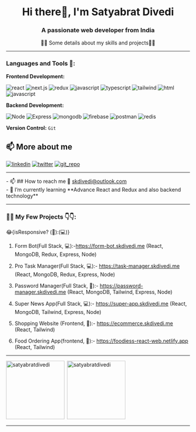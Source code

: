 <h1 align="center">Hi there👋, I'm Satyabrat Divedi</h1>
<h3 align="center">A passionate web developer from India</h3>
 <p align="center" >👨‍💻 Some details about my skills and projects👨‍💻</p>
 <hr/>
<h3 align="left">Languages and Tools 🔧:</h3>

**Frontend Development:**

![react](https://img.shields.io/badge/react-1DA1F2?style=for-the-badge&logo=react&logoColor=white)
![next.js](https://img.shields.io/badge/next.js-black?style=for-the-badge&logo=next.js&logoColor=white) 
![redux](https://img.shields.io/badge/redux-764abc?style=for-the-badge&logo=redux&logoColor=white)
![javascript](https://img.shields.io/badge/javascript-yellow?style=for-the-badge&logo=javascript&logoColor=white)
![typescript](https://img.shields.io/badge/typescript-blue?style=for-the-badge&logo=typescript&logoColor=white) 
![tailwind](https://img.shields.io/badge/tailwindcss-lightblue?style=for-the-badge&logo=tailwindcss&logoColor=white) 
![html](https://img.shields.io/badge/HTML-e34c26?style=for-the-badge&logo=html5&logoColor=white)
![javascript](https://img.shields.io/badge/CSS-264de4?style=for-the-badge&logo=css3&logoColor=white)

**Backend Development:** 

![Node](https://img.shields.io/badge/node.js-026e00?style=for-the-badge&logo=node.js&logoColor=white) 
![Express](https://img.shields.io/badge/express-white?style=for-the-badge&logo=express&logoColor=black) 
![mongodb](https://img.shields.io/badge/mongodb-00684A?style=for-the-badge&logo=mongodb&logoColor=white)
![firebase](https://img.shields.io/badge/firebase-yellow?style=for-the-badge&logo=firebase&logoColor=white)
![postman](https://img.shields.io/badge/postman-fc6b36?style=for-the-badge&logo=postman&logoColor=white)
![redis](https://img.shields.io/badge/redis-ff4438?style=for-the-badge&logo=redis&logoColor=white)

**Version Control:** `Git`

## 📫 More about me
[![linkedin](https://img.shields.io/badge/linkedin-0A66C2?style=for-the-badge&logo=linkedin&logoColor=white)](https://www.linkedin.com/in/satyabrat-divedi-a3555a183/)
[![twitter](https://img.shields.io/badge/twitter-1DA1F2?style=for-the-badge&logo=twitter&logoColor=white)](https://x.com/Satyabratd5605)
[![git_repo](https://img.shields.io/badge/git_repo-black?style=for-the-badge&logo=github&logoColor=white)](https://github.com/SatyabratDivedi?tab=repositories)


 <hr/>
- 📫 ## How to reach me  
📧 <a href="mailto:skdivedi@outlook.com">skdivedi@outlook.com</a> <br/>
- 🌱 I’m currently learning **Advance React and Redux and also backend technology**



 <hr></hr>

 <h3 align="left">👨‍💻 My Few Projects 👇👇:</h3> 
😂{isResponsive? (📱):(💻)}

1. Form Bot(Full Stack, 💻):-https://form-bot.skdivedi.me (React, MongoDB, Redux, Express, Node)

2. Pro Task Manager(Full Stack, 💻):- https://task-manager.skdivedi.me  (React, MongoDB, Redux, Express, Node)

3. Password Manager(Full Stack, 📱):- https://password-manager.skdivedi.me  (React, MongoDB, Tailwind, Express, Node)

4. Super News App(Full Stack, 💻):-  https://super-app.skdivedi.me (React, MongoDB, Tailwind, Express, Node)

5. Shopping Website (Frontend, 📱):- https://ecommerce.skdivedi.me  (React, Tailwind)

6. Food Ordering App(frontend, 📱):- https://foodiess-react-web.netlify.app (React, Tailwind)

<hr/>
      
      

<p><img height="160px" align="left" src="https://github-readme-stats.vercel.app/api/top-langs?username=satyabratdivedi&show_icons=true&locale=en&layout=compact" alt="satyabratdivedi" /></p>

<p>&nbsp;<img height="160px" src="https://github-readme-stats.vercel.app/api?username=satyabratdivedi&show_icons=true&locale=en" alt="satyabratdivedi" /></p>

  <hr></hr>
